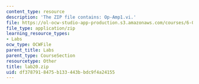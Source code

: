 ```yaml
---
content_type: resource
description: 'The ZIP file contains: Op-Amp1.vi.'
file: https://ol-ocw-studio-app-production.s3.amazonaws.com/courses/6-071j-introduction-to-electronics-signals-and-measurement-spring-2006/df3787918475b133443bbdc9f4a24155_lab20.zip
file_type: application/zip
learning_resource_types:
- Labs
ocw_type: OCWFile
parent_title: Labs
parent_type: CourseSection
resourcetype: Other
title: lab20.zip
uid: df378791-8475-b133-443b-bdc9f4a24155
---
```

